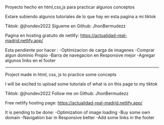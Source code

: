Proyecto hecho en html,css,js para practicar algunos conceptos 

Extare subiendo algunos tutoriales de lo que hay en esta pagina a mi tiktok

Tiktok: @jhondev2022
Sigueme en Github: JhonBermudezz 

Pagina en hosting gratuito de netlify: https://actualidad-real-madrid.netlify.app/

Esta pendiente por hacer : -Optimizacion de carga de imagenes
                           -Comprar algun dominio Propio
                           -Barra de navegacion en Responsive mejor
                           -Agregar algunos links en el footer
                           
-----------------------------------------------------------------------------------------
Project made in html, css, js to practice some concepts

I will be excited to upload some tutorials of what is on this page to my tiktok

Tiktok: @jhondev2022
Follow me on Github: JhonBermudezz

Free netlify hosting page: https://actualidad-real-madrid.netlify.app/

It is pending to be done: -Optimization of image loading
                            -Buy some own domain
                            -Navigation bar in Responsive better
                            -Add some links in the footer
